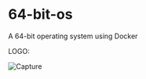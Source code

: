 # 64-bit-os
A 64-bit operating system using Docker




LOGO:

![Capture](https://user-images.githubusercontent.com/62249250/115286501-9269a580-a168-11eb-9f5a-80588ca2b0d2.PNG)
